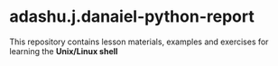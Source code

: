 # adashu.j.danaiel-python-report
This repository contains lesson materials, examples and exercises for learning the **Unix/Linux shell**
